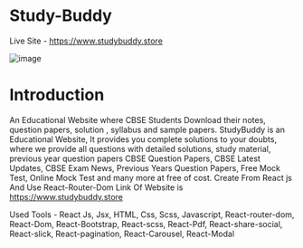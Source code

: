 # Study-Buddy
Live Site - https://www.studybuddy.store



![image](https://user-images.githubusercontent.com/100976552/220815653-800d8d93-04e2-47c7-a427-ff823d963890.png)









# Introduction

An Educational Website where CBSE Students Download their notes, question papers, solution , syllabus and sample papers.
StudyBuddy is an Educational Website, It provides you complete solutions to your doubts, where we provide all questions with detailed solutions, study material, previous year question papers CBSE Question Papers, CBSE Latest Updates, CBSE Exam News, Previous Years Question Papers, Free Mock Test, Online Mock Test and many more at free of cost.
Create From React js And Use React-Router-Dom
Link Of Website is https://www.studybuddy.store

Used Tools - React Js, Jsx, HTML, Css, Scss, Javascript, React-router-dom, React-Dom, React-Bootstrap, React-scss, React-Pdf, React-share-social, React-slick, React-pagination, React-Carousel, React-Modal


